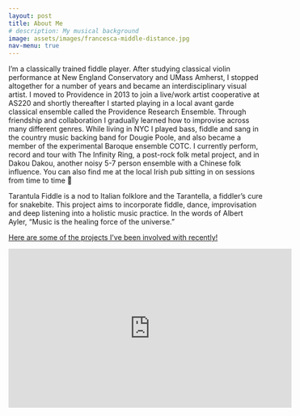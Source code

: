 ```yaml
---
layout: post
title: About Me
# description: My musical background
image: assets/images/francesca-middle-distance.jpg
nav-menu: true
---
```


I’m a classically trained fiddle player. After studying classical violin performance at New England Conservatory and UMass Amherst, I stopped altogether for a number of years and became an interdisciplinary visual artist. I moved to Providence in 2013 to join a live/work artist cooperative at AS220 and shortly thereafter I started playing in a local avant garde classical ensemble called the Providence Research Ensemble. Through friendship and collaboration I gradually learned how to improvise across many different genres. While living in NYC I played bass, fiddle and sang in the country music backing band for Dougie Poole, and also became a member of the experimental Baroque ensemble COTC. I currently perform, record and tour with The Infinity Ring, a post-rock folk metal project, and in Dakou Dakou, another noisy 5-7 person ensemble with a Chinese folk influence. You can also find me at the local Irish pub sitting in on sessions from time to time 🙂

Tarantula Fiddle is a nod to Italian folklore and the Tarantella, a fiddler’s cure for snakebite. This project aims to incorporate fiddle, dance, improvisation and deep listening into a holistic music practice. In the words of Albert Ayler, “Music is the healing force of the universe.”

[Here are some of the projects I've been involved with recently!](projects.html)

<iframe width="560" height="315" src="https://www.youtube.com/embed/VLDf1j-V2z4?si=TmunBE8EJsEfHjae" title="YouTube video player" frameborder="0" allow="accelerometer; autoplay; clipboard-write; encrypted-media; gyroscope; picture-in-picture; web-share" referrerpolicy="strict-origin-when-cross-origin" allowfullscreen></iframe>